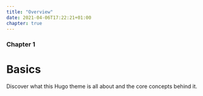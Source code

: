 ```yaml
---
title: "Overview"
date: 2021-04-06T17:22:21+01:00
chapter: true
---
```


### Chapter 1 

# Basics

Discover what this Hugo theme is all about and the core concepts behind it.